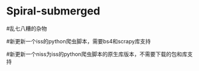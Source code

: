 # Spiral-submerged

#乱七八糟的杂物

#新更新一个iss的python爬虫脚本，需要bs4和scrapy库支持

#新更新一个niss为iss的python爬虫脚本的原生库版本，不需要下载的包和库支持
